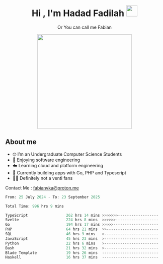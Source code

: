 <h1 align="center">Hi , I'm Hadad Fadilah  <img src="https://media.giphy.com/media/hvRJCLFzcasrR4ia7z/giphy.gif" width="35" ></h1>
<p align="center"><span>Or You can call me <span style="font: bold">Fabian</span></p>
<p align="center">
<img src="https://media.tenor.com/78dNivDemDAAAAAi/speech-bubble-venti.gif" width="300"/>    
</p>

##  About me
- 🤓 I’m an Undergraduate Computer Science Students
- 🍰 Enjoying software engineering
- ☁️ Learning cloud and platform engineering
- 🧰 Currently building apps with Go, PHP and Typescript 
- 🏃‍♂️ Definitely not a venti fans

Contact Me : fabianvka@proton.me

<!--START_SECTION:waka-->

```go
From: 25 July 2024 - To: 23 September 2025

Total Time: 996 hrs 9 mins

TypeScript                 262 hrs 14 mins >>>>>>>------------------   26.12 %
Svelte                     224 hrs 8 mins  >>>>>>-------------------   22.33 %
Go                         194 hrs 17 mins >>>>>--------------------   19.35 %
PHP                        64 hrs 21 mins  >>-----------------------   06.41 %
SQL                        46 hrs 9 mins   >------------------------   04.60 %
JavaScript                 45 hrs 23 mins  >------------------------   04.52 %
Python                     22 hrs 6 mins   >------------------------   02.20 %
Bash                       21 hrs 32 mins  >------------------------   02.15 %
Blade Template             19 hrs 26 mins  -------------------------   01.94 %
Haskell                    16 hrs 37 mins  -------------------------   01.66 %
```

<!--END_SECTION:waka-->




<!--
**Fadil-Tao/Fadil-Tao** is a ✨ _special_ ✨ repository because its `README.md` (this file) appears on your GitHub profile.


